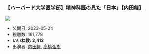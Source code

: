### [【ハーバード大学医学部】精神科医の見た「日本」【内田舞】](https://www.youtube.com/watch?v=jo2dvOZbYsM)
[![](https://img.youtube.com/vi/jo2dvOZbYsM/sddefault.jpg)](https://www.youtube.com/watch?v=jo2dvOZbYsM)
-   公開日: 2023-05-24
-   視聴数: 161,778
-   **いいね数: 2,412**
-   出演者: [内田舞](/rehacq_fan/people/内田舞 "wikilink"), [高橋弘樹](/rehacq_fan/people/高橋弘樹 "wikilink")
